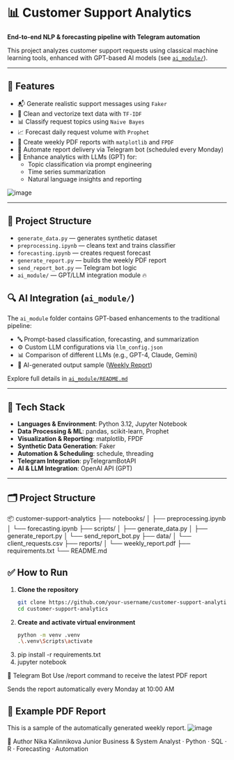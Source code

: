 # 📊 Customer Support Analytics

**End-to-end NLP & forecasting pipeline with Telegram automation**

This project analyzes customer support requests using classical machine learning tools, enhanced with GPT-based AI models (see [`ai_module/`](./ai_module)).

---

## 🚀 Features

- 📬 Generate realistic support messages using `Faker`
- 🧹 Clean and vectorize text data with `TF-IDF`
- 📊 Classify request topics using `Naive Bayes`
- 📈 Forecast daily request volume with `Prophet`
- 📄 Create weekly PDF reports with `matplotlib` and `FPDF`
- 🤖 Automate report delivery via Telegram bot (scheduled every Monday)
- 🧠 Enhance analytics with LLMs (GPT) for:
  - Topic classification via prompt engineering
  - Time series summarization
  - Natural language insights and reporting

![image](https://github.com/user-attachments/assets/53c5fbc2-397c-480d-87e2-c18ea477d84c)

---

## 📁 Project Structure

- `generate_data.py` — generates synthetic dataset
- `preprocessing.ipynb` — cleans text and trains classifier
- `forecasting.ipynb` — creates request forecast
- `generate_report.py` — builds the weekly PDF report
- `send_report_bot.py` — Telegram bot logic
- `ai_module/` — GPT/LLM integration module 🔥

## 🔍 AI Integration (`ai_module/`)

The `ai_module` folder contains GPT-based enhancements to the traditional pipeline:

- 🔤 Prompt-based classification, forecasting, and summarization
- ⚙️ Custom LLM configurations via `llm_config.json`
- 📊 Comparison of different LLMs (e.g., GPT-4, Claude, Gemini)
- 📄 AI-generated output sample ([Weekly Report](https://github.com/KalinNika/customer-support-analytics/blob/main/weekly_report.pdf))

Explore full details in [`ai_module/README.md`](https://github.com/KalinNika/customer-support-analytics/blob/main/ai_module/README.md)

---

## 🧠 Tech Stack

- **Languages & Environment**: Python 3.12, Jupyter Notebook
- **Data Processing & ML**: pandas, scikit-learn, Prophet
- **Visualization & Reporting**: matplotlib, FPDF
- **Synthetic Data Generation**: Faker
- **Automation & Scheduling**: schedule, threading
- **Telegram Integration**: pyTelegramBotAPI
- **AI & LLM Integration**: OpenAI API (GPT)


---

## 🗂️ Project Structure
📦 customer-support-analytics
├── notebooks/
│ ├── preprocessing.ipynb
│ └── forecasting.ipynb
├── scripts/
│ ├── generate_data.py
│ ├── generate_report.py
│ └── send_report_bot.py
├── data/
│ └── client_requests.csv
├── reports/
│ └── weekly_report.pdf
├── requirements.txt
└── README.md
## ✅ How to Run

1. **Clone the repository**  
   ```bash
   git clone https://github.com/your-username/customer-support-analytics.git
   cd customer-support-analytics
2. **Create and activate virtual environment**  
   ```bash
   python -m venv .venv
   .\.venv\Scripts\activate
3. pip install -r requirements.txt
4. jupyter notebook

🤖 Telegram Bot
Use /report command to receive the latest PDF report

Sends the report automatically every Monday at 10:00 AM

## 📄 Example PDF Report

This is a sample of the automatically generated weekly report.
![image](https://github.com/user-attachments/assets/542b8e80-6d15-45a7-9cf5-b65151dc8e0b)


👤 Author
Nika Kalinnikova
Junior Business & System Analyst · Python · SQL · R · Forecasting · Automation


